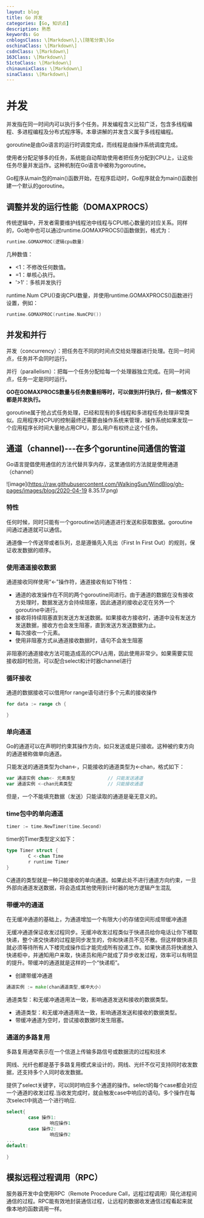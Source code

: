 ```yaml
---
layout: blog
title: Go 并发
categories: [Go, 知识点]
description: 熟悉
keywords: Go
cnblogsClass: \[Markdown\],\[随笔分类\]Go
oschinaClass: \[Markdown\]
csdnClass: \[Markdown\]
163Class: \[Markdown\]
51ctoClass: \[Markdown\]
chinaunixClass: \[Markdown\]
sinaClass: \[Markdown\]
---
```


# 并发
并发指在同一时间内可以执行多个任务。并发编程含义比较广泛，包含多线程编程、多进程编程及分布式程序等。本章讲解的并发含义属于多线程编程。

goroutine是由Go语言的运行时调度完成，而线程是由操作系统调度完成。

使用者分配足够多的任务，系统能自动帮助使用者把任务分配到CPU上，让这些任务尽量并发运作。这种机制在Go语言中被称为goroutine。

Go程序从main包的main()函数开始，在程序启动时，Go程序就会为main()函数创建一个默认的goroutine。

## 调整并发的运行性能（DOMAXPROCS）
传统逻辑中，开发者需要维护线程池中线程与CPU核心数量的对应关系。同样的，Go地中也可以通过runtime.GOMAXPROCS()函数做到，格式为：
```go
runtime.GOMAXPROC(逻辑cpu数量)
```

几种数值：
 - <1：不修改任何数值。
 - =1：单核心执行。
 - '>1'：多核并发执行
 
 runtime.Num CPU()查询CPU数量，并使用runtime.GOMAXPROCS()函数进行设置，例如：
```go
runtime.GOMAXPROC(runtime.NumCPU())
```

## 并发和并行
并发（concurrency）：把任务在不同的时间点交给处理器进行处理。在同一时间点，任务并不会同时运行。

并行（parallelism）：把每一个任务分配给每一个处理器独立完成。在同一时间点，任务一定是同时运行。

**GO在GOMAXPROCS数量与任务数量相等时，可以做到并行执行，但一般情况下都是并发执行。**

goroutine属于抢占式任务处理，已经和现有的多线程和多进程任务处理非常类似。应用程序对CPU的控制最终还需要由操作系统来管理，操作系统如果发现一个应用程序长时间大量地占用CPU，那么用户有权终止这个任务。

## 通道（channel)---在多个goruntine间通信的管道
Go语言提倡使用通信的方法代替共享内存，这里通信的方法就是使用通道（channel）

![image](https://raw.githubusercontent.com/WalkingSun/WindBlog/gh-pages/images/blog/2020-04-19 8.35.17.png)

### 特性
任何时候，同时只能有一个goroutine访问通道进行发送和获取数据。goroutine间通过通道就可以通信。

通道像一个传送带或者队列，总是遵循先入先出（First In First Out）的规则，保证收发数据的顺序。
### 使用通道接收数据
通道接收同样使用“<-”操作符，通道接收有如下特性：
- 通道的收发操作在不同的两个goroutine间进行。由于通道的数据在没有接收方处理时，数据发送方会持续阻塞，因此通道的接收必定在另外一个goroutine中进行。
- 接收将持续阻塞直到发送方发送数据。如果接收方接收时，通道中没有发送方发送数据，接收方也会发生阻塞，直到发送方发送数据为止。
- 每次接收一个元素。
- 使用非阻塞方式从通道接收数据时，语句不会发生阻塞

非阻塞的通道接收方法可能造成高的CPU占用，因此使用非常少。如果需要实现接收超时检测，可以配合select和计时器channel进行

### 循环接收
通道的数据接收可以借用for range语句进行多个元素的接收操作
```go
for data := range ch {

}
```

### 单向通道
Go的通道可以在声明时约束其操作方向，如只发送或是只接收。这种被约束方向的通道被称做单向通道。


只能发送的通道类型为chan<-，只能接收的通道类型为<-chan，格式如下：
```go
var 通道实例 chan<- 元素类型            // 只能发送通道
var 通道实例 <-chan元素类型             // 只能接收通道
```
但是，一个不能填充数据（发送）只能读取的通道是毫无意义的。


### time包中的单向通道
```go
timer := time.NewTimer(time.Second)
```

timer的Timer类型定义如下：
```go
type Timer struct {
        C <-chan Time
        r runtime Timer
}
```
C通道的类型就是一种只能接收的单向通道。如果此处不进行通道方向约束，一旦外部向通道发送数据，将会造成其他使用到计时器的地方逻辑产生混乱

### 带缓冲的通道
在无缓冲通道的基础上，为通道增加一个有限大小的存储空间形成带缓冲通道

无缓冲通道保证收发过程同步。无缓冲收发过程类似于快递员给你电话让你下楼取快递，整个递交快递的过程是同步发生的，你和快递员不见不散。但这样做快递员就必须等待所有人下楼完成操作后才能完成所有投递工作。如果快递员将快递放入快递柜中，并通知用户来取，快递员和用户就成了异步收发过程，效率可以有明显的提升。带缓冲的通道就是这样的一个“快递柜”。

- 创建带缓冲通道
```go
通道实例 := make(chan通道类型,缓冲大小)
```
通道类型：和无缓冲通道用法一致，影响通道发送和接收的数据类型。

- 通道类型：和无缓冲通道用法一致，影响通道发送和接收的数据类型。
- 带缓冲通道为空时，尝试接收数据时发生阻塞。

### 通道的多路复用
多路复用通常表示在一个信道上传输多路信号或数据流的过程和技术

网线、光纤也都是基于多路复用模式来设计的，网线、光纤不仅可支持同时收发数据，还支持多个人同时收发数据。

提供了select关键字，可以同时响应多个通道的操作。select的每个case都会对应一个通道的收发过程.当收发完成时，就会触发case中响应的语句。多个操作在每次select中挑选一个进行响应.
```go
select{
        case 操作1:
                响应操作1
        case 操作2:
                响应操作2
...
default:
               
}
```

## 模拟远程过程调用（RPC）
服务器开发中会使用RPC（Remote Procedure Call，远程过程调用）简化进程间通信的过程。RPC能有效地封装通信过程，让远程的数据收发通信过程看起来就像本地的函数调用一样。














